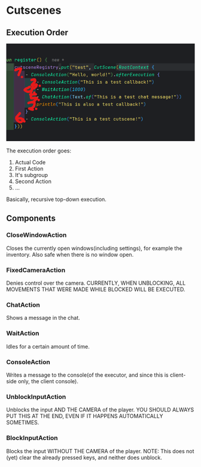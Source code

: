 # Cutscenes

## Execution Order
![cutscenes.png](cutscenes.png)

The execution order goes:
1. Actual Code
2. First Action
3. It's subgroup
4. Second Action
5. ...

Basically, recursive top-down execution.

## Components

### CloseWindowAction
Closes the currently open windows(including settings), for example the inventory. Also safe when there is no window open.

### FixedCameraAction
Denies control over the camera.
CURRENTLY, WHEN UNBLOCKING, ALL MOVEMENTS THAT WERE MADE WHILE BLOCKED WILL BE EXECUTED.

### ChatAction
Shows a message in the chat.

### WaitAction
Idles for a certain amount of time.

### ConsoleAction
Writes a message to the console(of the executor, and since this is client-side only, the client console).

### UnblockInputAction
Unblocks the input AND THE CAMERA of the player.
YOU SHOULD ALWAYS PUT THIS AT THE END, EVEN IF IT HAPPENS AUTOMATICALLY SOMETIMES.

### BlockInputAction
Blocks the input WITHOUT THE CAMERA of the player.
NOTE: This does not (yet) clear the already pressed keys, and neither does unblock.